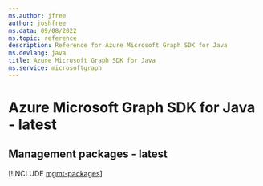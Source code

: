 ```yaml
---
ms.author: jfree
author: joshfree
ms.data: 09/08/2022
ms.topic: reference
description: Reference for Azure Microsoft Graph SDK for Java
ms.devlang: java
title: Azure Microsoft Graph SDK for Java
ms.service: microsoftgraph
---
```

# Azure Microsoft Graph SDK for Java - latest

## Management packages - latest
[!INCLUDE [mgmt-packages](microsoft-graph-mgmt-index.md)]